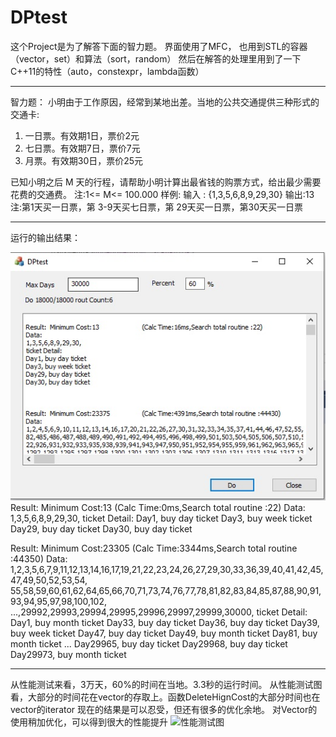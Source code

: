 # DPtest
这个Project是为了解答下面的智力题。
界面使用了MFC， 也用到STL的容器（vector，set）和算法（sort，random）
然后在解答的处理里用到了一下C++11的特性（auto，constexpr，lambda函数）

---
智力题：
小明由于工作原因，经常到某地出差。当地的公共交通提供三种形式的交通卡:
1) 一日票。有效期1日，票价2元
2) 七日票。有效期7日，票价7元
3) 月票。有效期30日，票价25元

已知小明之后 M 天的行程，请帮助小明计算出最省钱的购票方式，给出最少需要花费的交通费。
注:1<= M<= 100.000
样例:
输入 : {1,3,5,6,8,9,29,30}
输出:13
注:第1天买一日票，第 3-9天买七日票，第 29天买一日票，第30天买一日票

---
运行的输出结果：

![运行结果图](https://github.com/riffle2/DPtest/blob/master/result.jpg)
Result:  Minimum Cost:13		(Calc Time:0ms,Search total routine :22)
Data:
1,3,5,6,8,9,29,30,
ticket Detail:
Day1, buy day ticket
Day3, buy week ticket
Day29, buy day ticket
Day30, buy day ticket

Result:  Minimum Cost:23305		(Calc Time:3344ms,Search total routine :44350)
Data:
1,2,3,5,6,7,9,11,12,13,14,16,17,19,21,22,23,24,26,27,29,30,33,36,39,40,41,42,45,47,49,50,52,53,54,
55,58,59,60,61,62,64,65,66,70,71,73,74,76,77,78,81,82,83,84,85,87,88,90,91,93,94,95,97,98,100,102,
...,29992,29993,29994,29995,29996,29997,29999,30000,
ticket Detail:
Day1, buy month ticket
Day33, buy day ticket
Day36, buy day ticket
Day39, buy week ticket
Day47, buy day ticket
Day49, buy month ticket
Day81, buy month ticket
...
Day29965, buy day ticket
Day29968, buy day ticket
Day29973, buy month ticket

---
从性能测试来看，3万天，60%的时间在当地。3.3秒的运行时间。
从性能测试图看，大部分的时间花在vector的存取上。函数DeleteHignCost的大部分时间也在vector的iterator
现在的结果是可以忍受，但还有很多的优化余地。 对Vector的使用稍加优化，可以得到很大的性能提升
![性能测试图](https://github.com/riffle2/DPtest/master/blob/performance.jpg?raw=true)
